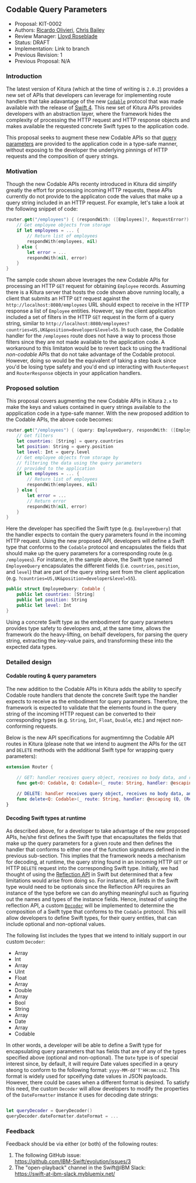 ## Codable Query Parameters
* Proposal: KIT-0002
* Authors: [Ricardo Olivieri](https://github.com/rolivieri), [Chris Bailey](https://github.com/seabaylea)
* Review Manager: [Lloyd Roseblade](https://github.com/lroseblade)
* Status: DRAFT
* Implementation: Link to branch
* Previous Revision: 1
* Previous Proposal: N/A

### Introduction
The latest version of Kitura (which at the time of writing is `2.0.2`) provides a new set of APIs that developers can leverage for implementing route handlers that take adavantage of the new [`Codable`](https://developer.apple.com/documentation/foundation/archives_and_serialization/encoding_and_decoding_custom_types) protocol that was made available with the release of [Swift 4](https://swift.org/blog/swift-4-0-released/). This new set of Kitura APIs provides developers with an abstraction layer, where the framework hides the complexity of processing the HTTP request and HTTP response objects and makes available the requested concrete Swift types to the application code.

This proposal seeks to augment these new Codable APIs so that [query parameters](https://en.wikipedia.org/wiki/Query_string) are provided to the application code in a type-safe manner, without exposing to the developer the underlying pinnings of HTTP requests and the composition of query strings.

### Motivation
Though the new Codable APIs recenty introduced in Kitura did simplify greatly the effort for processing incoming HTTP requests, these APIs currently do not provide to the applicaton code the values that make up a query string included in an HTTP request. For example, let's take a look at the following snippet of code:

```swift
router.get("/employees") { (respondWith: ([Employees]?, RequestError?) -> Void) in
    // Get employee objects from storage
    if let employees = ... {
        // Return list of employees
        respondWith(employees, nil)
    } else {
        let error = ...
        respondWith(nil, error)
    }
}
```

The sample code shown above leverages the new Codable APIs for processing an HTTP `GET` request for obtaining `Employee` records. Assuming there is a Kitura server that hosts the code shown above running locally, a client that submits an HTTP `GET` request against the `http://localhost:8080/employees` URL should expect to receive in the HTTP response a list of `Employee` entities. However, say the client application included a set of filters in the HTTP `GET` request in the form of a query string, similar to `http://localhost:8080/employees?countries=US,UK&position=developer&level=55`. In such case, the Codable handler for the `/employees` route does not have a way to process those filters since they are not made available to the application code. A workaround to this limitaton would be to revert back to using the traditional *non-codable* APIs that do not take advantage of the Codable protocol. However, doing so would be the equivalent of taking a step back since you'd be losing type safety and you'd end up interacting with `RouterRequest` and `RouterResponse` objects in your application handlers.

### Proposed solution
This proposal covers augmenting the new Codable APIs in Kitura `2.x` to make the keys and values contained in query strings available to the appplication code in a type-safe manner. With the new proposed addition to the Codable APIs, the above code becomes:

```swift
router.get("/employees") { (query: EmployeeQuery, respondWith: ([Employees]?, RequestError?) -> Void) in
    // Get filters
    let countries: [String] = query.countries
    let position: String = query.position
    let level: Int = query.level
    // Get employee objects from storage by
    // filtering the data using the query parameters
    // provided to the application
    if let employees = ... {
        // Return list of employees
        respondWith(employees, nil)
    } else {
        let error = ...
        // Return error
        respondWith(nil, error)
    }
}
```

Here the developer has specified the Swift type (e.g. `EmployeeQuery`) that the handler expects to contain the query parameters found in the incoming HTTP request. Using the new proposed API, developers will define a Swift type that conforms to the `Codable` protocol and encapsulates the fields that should make up the query parameters for a corresponding route (e.g. `/employees`). For instance, in the sample above, the Swift type named `EmployeeQuery` encapsulates the different fields (i.e. `countries`, `position`, and `level`) that are part of the query string sent from the client application (e.g. `?countries=US,UK&position=developer&level=55`).

```swift
public struct EmployeeQuery: Codable {
    public let countries: [String]
    public let position: String
    public let level: Int
}
```

Using a concrete Swift type as the embodiment for query parameters provides type safety to developers and, at the same time, allows the framework do the heavy-lifting, on behalf developers, for parsing the query string, extracting the key-value pairs, and transforming these into the expected data types.

### Detailed design

#### Codable routing & query parameters
The new addition to the Codable APIs in Kitura adds the ability to specify Codable route handlers that denote the concrete Swift type the handler expects to receive as the embodiment for query parameters. Therefore, the framework is expected to validate that the elements found in the query string of the incoming HTTP request can be converted to their corresponding types (e.g. `String`, `Int`, `Float`, `Double`, etc.) and reject non-conforming requests.

Below is the new API specifications for augmentimng the Codable API routes in Kitura (please note that we intend to augment the APIs for the `GET` and `DELETE` methods with the additional Swift type for wrapping query parameters):

```swift
extension Router {

    // GET: handler receives query object, receives no body data, and responds with an array of Codable entities
    func get<O: Codable, Q: Codable>(_ route: String, handler: @escaping (Q, ([O]?, RequestError?) -> Void) -> Void)
      
    // DELETE: handler receives query object, receives no body data, and responds with no data
    func delete<Q: Codable>(_ route: String, handler: @escaping (Q, (RequestError?) -> Void) -> Void)
}
```

#### Decoding Swift types at runtime
As described above, for a developer to take advantage of the new proposed APIs, he/she first defines the Swift type that encapsultates the fields that make up the query parameters for a given route and then defines the handler that conforms to either one of the function signatures defined in the previous sub-section. This implies that the framework needs a mechanism for decoding, at runtime, the query string found in an incoming HTTP `GET` or HTTP `DELETE` request into the corresponding Swift type. Initially, we had thought of using the [Reflection API](https://developer.apple.com/documentation/swift/mirror) in Swift but determined that a few limitations would arise from doing so. For instance, all fields in the Swift type would need to be optionals since the Reflection API requires an instance of the type before we can do anything meaningful such as figuring out the names and types of the instance fields. Hence, instead of using the reflection API, a custom [`Decoder`](https://developer.apple.com/documentation/swift/decoder) will be implemented to determine the composition of a Swift type that conforms to the `Codable` protocol. This will allow developers to define Swift types, for their query entities, that can include optional and non-optional values. 

The following list includes the types that we intend to initialy support in our custom `Decoder`:

- Array<Int>
- Int
- Array<UInt>
- UInt
- Float
- Array<Float>
- Double
- Array<Double>
- Bool
- String
- Array<String>
- Date
- Array<Date>
- Codable
  
In other words, a developer will be able to define a Swift type for encapsulating query parameters that has fields that are of any of the types specified above (optional and non-optional). The `Date` type is of special interest since, by default, it will require Date values specified in a qeury steong to conform to the following format: `yyyy-MM-dd'T'HH:mm:ssZ`. This format is widely used for spceifying date values in JSON payloads. However, there could be cases when a different format is desired. To satisfy this need, the custom `Decoder` will allow developers to modify the properties of the `DateFormatter` instance it uses for decoding date strings:

```swift

let queryDecoder = QueryDecoder()
queryDecoder.dateFormatter.dateFormat = ...

```

### Feedback
Feedback should be via either (or both) of the following routes:

1. The following GitHub issue:  
   https://github.com/IBM-Swift/evolution/issues/3
2. The "open-playback" channel in the Swift@IBM Slack:  
   https://swift-at-ibm-slack.mybluemix.net/
